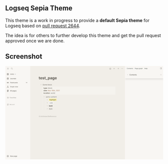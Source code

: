 ## Logseq Sepia Theme

This theme is a work in progress to provide a **default Sepia theme** for Logseq based on [pull request 2644](https://github.com/logseq/logseq/pull/2644).

The idea is for others to further develop this theme and get the pull request approved once we are done.

## Screenshot

![scr](https://github.com/crendl/logseq-sepia-theme/blob/master/scr.png)
